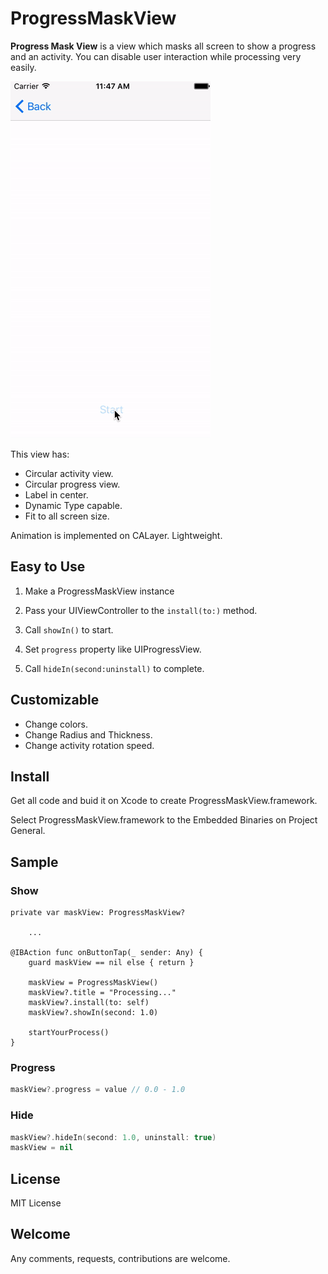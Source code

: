 #  ProgressMaskView

**Progress Mask View** is a view which masks all screen to show a progress and an activity. You can disable user interaction while processing very easily.

![Screen shot](./10fps.gif)

This view has:
 - Circular activity view.
 - Circular progress view.
 - Label in center.
 - Dynamic Type capable.
 - Fit to all screen size.

Animation is implemented on CALayer. Lightweight.


## Easy to Use

1. Make a ProgressMaskView instance
2. Pass your UIViewController to the `install(to:)` method.
3. Call `showIn()` to start.

4. Set `progress` property like UIProgressView.

5. Call `hideIn(second:uninstall)` to complete.

## Customizable
 - Change colors.
 - Change Radius and Thickness.
 - Change activity rotation speed.

## Install
Get all code and buid it on Xcode to create ProgressMaskView.framework.

Select ProgressMaskView.framework to the Embedded Binaries on Project General.


## Sample

### Show

```Swift: UIViewController
private var maskView: ProgressMaskView?
    
    ...

@IBAction func onButtonTap(_ sender: Any) {
    guard maskView == nil else { return }

    maskView = ProgressMaskView()
    maskView?.title = "Processing..."
    maskView?.install(to: self)
    maskView?.showIn(second: 1.0)
        
    startYourProcess()
}
```

### Progress

```Swift
maskView?.progress = value // 0.0 - 1.0
```

### Hide

```Swift
maskView?.hideIn(second: 1.0, uninstall: true)
maskView = nil
```

## License
MIT License

## Welcome
Any comments, requests, contributions are welcome.
